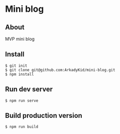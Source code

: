 # Mini blog

## About

MVP mini blog

## Install

````
$ git init
$ git clone git@github.com:ArkadyKid/mini-blog.git
$ npm install
````

## Run dev server

````
$ npm run serve
````

## Build production version

````
$ npm run build
````
